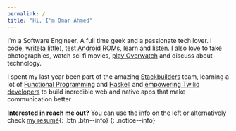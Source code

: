 ```yaml
---
permalink: /
title: "Hi, I'm Omar Ahmed"
---
```



I'm a Software Engineer. A full time geek and a passionate tech lover. I [code](https://github.com/nebtrx/), [write(a little)](/blog), [test Android ROMs](http://forum.xda-developers.com/search.php?searchid=429100021), learn and listen. I also love to take photographies, watch sci fi movies, [play Overwatch](http://masteroverwatch.com/profile/pc/us/nebtrx-1639) and discuss about technology.

I spent my last year been part of the amazing [Stackbuilders](https://www.stackbuilders.com/) team, learning a lot of [Functional Programming](https://en.wikipedia.org/wiki/Functional_programming) and [Haskell](https://www.haskell.org/) and [empowering Twilio developers](/twilio-tutorials) to build incredible web and native apps that make communication better

**Interested in reach me out?** You can use the info on the left or alternatively check [my resumé](https://nebtrx.info/cv){: .btn .btn--info}
{: .notice--info}
